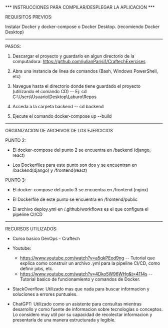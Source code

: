 ﻿*** INSTRUCCIONES PARA COMPILAR/DESPLEGAR LA APLICACION ***

REQUISITOS PREVIOS:

Instalar Docker y docker-compose o Docker Desktop. (recomiendo Docker Desktop)

-------------------------------------------------------------------------------------------------------------------------

PASOS:

1. Descargar el proyecto y guardarlo en algun directorio de la computadora: https://github.com/julianParisi1/CraftechExercises

2. Abra una instancia de linea de comandos (Bash, Windows PowerShell, etc)

3. Navegue hasta el directorio donde tiene guardado el proyecto (utilizando el comando CD) -- Ej: cd C:\Users\Usuario\Desktop\Laburo\Repos

4. Acceda a la carpeta backend -- cd backend

5. Ejecute el comando docker-compose up --build

-------------------------------------------------------------------------------------------------------------------------

ORGANIZACION DE ARCHIVOS DE LOS EJERCICIOS

PUNTO 2:

- El docker-compose del punto 2 se encuentra en /backend (django, react)

- Los Dockerfiles para este punto son dos y se encuentran en /backend(django) y /frontend(react)


PUNTO 3:

- El docker-compose del punto 3 se encuentra en /frontend (nginx)

- El Dockerfile de este punto se encuentra en /frontend/public

- El archivo deploy.yml en /.github/workflows es el que configura el pipeline CI/CD

-------------------------------------------------------------------------------------------------------------------------

RECURSOS UTILIZADOS:

- Curso basico DevOps - Craftech

- Youtube:

	- https://www.youtube.com/watch?v=a5qkPEod9ng  -- Tutorial que explica como construir un archivo .yml para la pipeline CI/CD, como definir jobs, etc.
	- https://www.youtube.com/watch?v=4Dko5W96WHg&t=4114s -- Tutorial basico de funcionamiento y comandos de Docker.

- StackOverflow: Utilizado mas que nada para buscar informacion y soluciones a errores puntuales.

- ChatGPT: Utilizado como un asistente para consultas mientras desarrollo y como fuente de informacion sobre tecnologias o conceptos.
           Lo considero muy util por su capacidad de recolectar informacion y presentarla de una manera estructurada y legible.